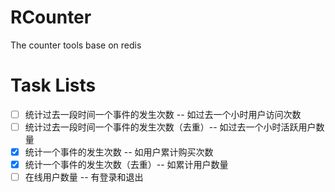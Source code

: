 # RCounter

The counter tools base on redis

# Task Lists
- [ ] 统计过去一段时间一个事件的发生次数 -- 如过去一个小时用户访问次数
- [ ] 统计过去一段时间一个事件的发生次数（去重）-- 如过去一个小时活跃用户数量
- [x] 统计一个事件的发生次数 -- 如用户累计购买次数
- [x] 统计一个事件的发生次数（去重）-- 如累计用户数量
- [ ] 在线用户数量 -- 有登录和退出